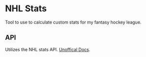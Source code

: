 # NHL Stats

Tool to use to calculate custom stats for my fantasy hockey league.

## API

Utilizes the NHL stats API. [Unoffical Docs](https://gitlab.com/dword4/nhlapi/-/blob/master/stats-api.md/).
